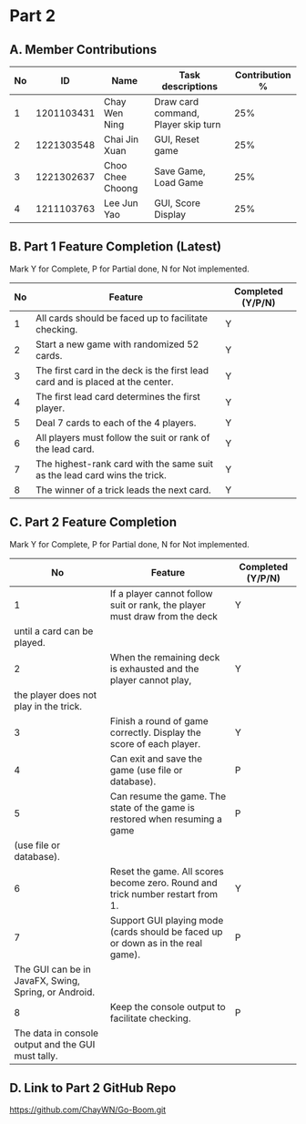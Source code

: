 # Part 2

## A. Member Contributions

No | ID         | Name             | Task descriptions                   | Contribution %
-- | ---------- | ---------------- | ----------------------------------- | --------------
1  | 1201103431 | Chay Wen Ning    | Draw card command, Player skip turn | 25%
2  | 1221303548 | Chai Jin Xuan    | GUI, Reset game                     | 25%
3  | 1221302637 | Choo Chee Choong | Save Game, Load Game                | 25%
4  | 1211103763 | Lee Jun Yao      | GUI, Score Display                  | 25%


## B. Part 1 Feature Completion (Latest)

Mark Y for Complete, P for Partial done, N for Not implemented.

No | Feature                                                                         | Completed (Y/P/N)
-- | ------------------------------------------------------------------------------- | -----------------
1  | All cards should be faced up to facilitate checking.                            | Y
2  | Start a new game with randomized 52 cards.                                      | Y
3  | The first card in the deck is the first lead card and is placed at the center.  | Y
4  | The first lead card determines the first player.                                | Y
5  | Deal 7 cards to each of the 4 players.                                          | Y
6  | All players must follow the suit or rank of the lead card.                      | Y
7  | The highest-rank card with the same suit as the lead card wins the trick.       | Y
8  | The winner of a trick leads the next card.                                      | Y


## C. Part 2 Feature Completion

Mark Y for Complete, P for Partial done, N for Not implemented.

No | Feature                                                                          | Completed (Y/P/N)
-- | -------------------------------------------------------------------------------- | -----------------
1  | If a player cannot follow suit or rank, the player must draw from the deck       | Y
   | until a card can be played.                                                      |
2  | When the remaining deck is exhausted and the player cannot play,                 | Y
   | the player does not play in the trick.                                           |
3  | Finish a round of game correctly. Display the score of each player.              | Y
4  | Can exit and save the game (use file or database).                               | P
5  | Can resume the game. The state of the game is restored when resuming a game      | P
   | (use file or database).                                                          |
6  | Reset the game. All scores become zero. Round and trick number restart from 1.   | Y
7  | Support GUI playing mode (cards should be faced up or down as in the real game). | P
   | The GUI can be in JavaFX, Swing, Spring, or Android.                             |
8  | Keep the console output to facilitate checking.                                  | P
   | The data in console output and the GUI must tally.                               |


## D. Link to Part 2 GitHub Repo

https://github.com/ChayWN/Go-Boom.git

